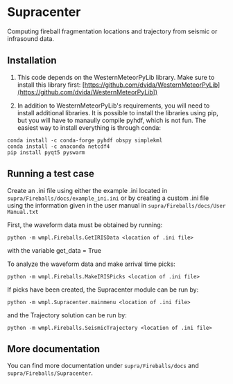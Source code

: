 # Supracenter
Computing fireball fragmentation locations and trajectory from seismic or infrasound data.

## Installation

1) This code depends on the WesternMeteorPyLib library. Make sure to install this library first: [https://github.com/dvida/WesternMeteorPyLib](https://github.com/dvida/WesternMeteorPyLib])

1) In addition to WesternMeteorPyLib's requirements, you will need to install additional libraries. It is possible to install the libraries using pip, but you will have to manaully compile pyhdf, which is not fun. The easiest way to install everything is through conda:

```
conda install -c conda-forge pyhdf obspy simplekml
conda install -c anaconda netcdf4
pip install pyqt5 pyswarm
```

## Running a test case

Create an .ini file using either the example .ini located in ```supra/Fireballs/docs/example_ini.ini``` or by creating a custom .ini file using the information given in the user manual in ```supra/Fireballs/docs/User Manual.txt```

First, the waveform data must be obtained by running:
```
python -m wmpl.Fireballs.GetIRISData <location of .ini file>
```
with the variable get_data = True

To analyze the waveform data and make arrival time picks:
```
python -m wmpl.Fireballs.MakeIRISPicks <location of .ini file>
```

If picks have been created, the Supracenter module can be run by:
```
python -m wmpl.Supracenter.mainmenu <location of .ini file>
```

and the Trajectory solution can be run by:
```
python -m wmpl.Fireballs.SeismicTrajectory <location of .ini file>
```

## More documentation

You can find more documentation under ```supra/Fireballs/docs``` and ```supra/Fireballs/Supracenter```.
